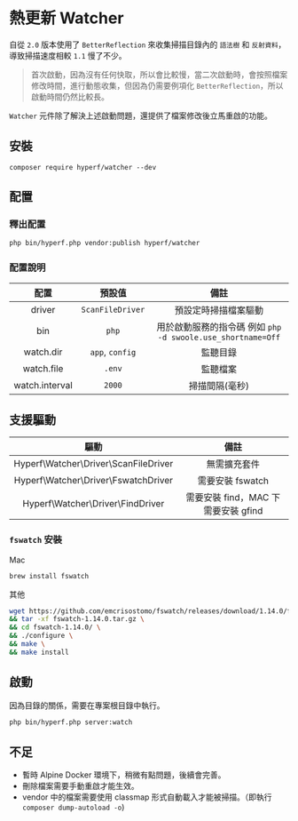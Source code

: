 # 熱更新 Watcher

自從 `2.0` 版本使用了 `BetterReflection` 來收集掃描目錄內的 `語法樹` 和 `反射資料`，導致掃描速度相較 `1.1` 慢了不少。

> 首次啟動，因為沒有任何快取，所以會比較慢，當二次啟動時，會按照檔案修改時間，進行動態收集，但因為仍需要例項化 `BetterReflection`，所以啟動時間仍然比較長。

`Watcher` 元件除了解決上述啟動問題，還提供了檔案修改後立馬重啟的功能。

## 安裝

```
composer require hyperf/watcher --dev
```

## 配置

### 釋出配置

```bash
php bin/hyperf.php vendor:publish hyperf/watcher
```

### 配置說明

|      配置      |      預設值      |                           備註                            |
| :------------: | :--------------: | :-------------------------------------------------------: |
|     driver     | `ScanFileDriver` |                   預設定時掃描檔案驅動                    |
|      bin       |      `php`       | 用於啟動服務的指令碼 例如 `php -d swoole.use_shortname=Off` |
|   watch.dir    | `app`, `config`  |                         監聽目錄                          |
|   watch.file   |      `.env`      |                         監聽檔案                          |
| watch.interval |      `2000`      |                      掃描間隔(毫秒)                       |

## 支援驅動

|                 驅動                 |                備註                 |
| :----------------------------------: | :---------------------------------: |
| Hyperf\Watcher\Driver\ScanFileDriver |              無需擴充套件               |
| Hyperf\Watcher\Driver\FswatchDriver  |          需要安裝 fswatch           |
|   Hyperf\Watcher\Driver\FindDriver   | 需要安裝 find，MAC 下需要安裝 gfind |

### `fswatch` 安裝

Mac

```bash
brew install fswatch
```

其他

```bash
wget https://github.com/emcrisostomo/fswatch/releases/download/1.14.0/fswatch-1.14.0.tar.gz \
&& tar -xf fswatch-1.14.0.tar.gz \
&& cd fswatch-1.14.0/ \
&& ./configure \
&& make \
&& make install
```

## 啟動

因為目錄的關係，需要在專案根目錄中執行。

```bash
php bin/hyperf.php server:watch
```

## 不足
- 暫時 Alpine Docker 環境下，稍微有點問題，後續會完善。
- 刪除檔案需要手動重啟才能生效。
- vendor 中的檔案需要使用 classmap 形式自動載入才能被掃描。（即執行`composer dump-autoload -o`)


